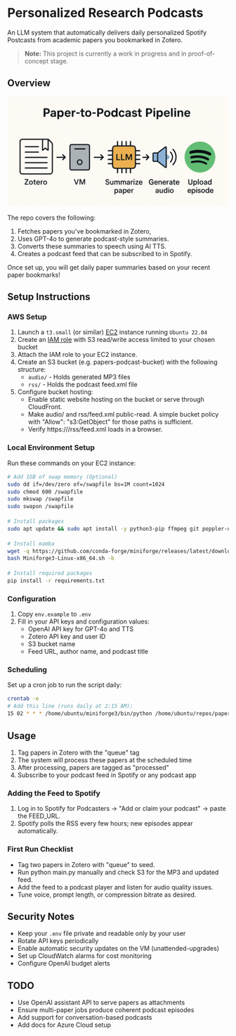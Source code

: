 # Personalized Research Podcasts

An LLM system that automatically delivers daily personalized Spotify Postcasts from academic papers you bookmarked in Zotero.

> **Note:** This project is currently a work in progress and in proof-of-concept stage.

## Overview

![System Components](static/components_.png)

The repo covers the following:
1. Fetches papers you've bookmarked in Zotero,
2. Uses GPT-4o to generate podcast-style summaries.
3. Converts these summaries to speech using AI TTS.
4. Creates a podcast feed that can be subscribed to in Spotify.

Once set up, you will get daily paper summaries based on your recent paper bookmarks!

## Setup Instructions

### AWS Setup

1. Launch a `t3.small` (or similar) [EC2](https://console.aws.amazon.com/ec2/) instance running `Ubuntu 22.04`
2. Create an [IAM role](https://console.aws.amazon.com/iam/home#/roles) with S3 read/write access limited to your chosen bucket
3. Attach the IAM role to your EC2 instance.
4. Create an S3 bucket (e.g. papers-podcast-bucket) with the following structure:
   - `audio/` - Holds generated MP3 files
   - `rss/` - Holds the podcast feed.xml file
5. Configure bucket hosting:
   - Enable static website hosting on the bucket or serve through CloudFront.
   - Make audio/ and rss/feed.xml public-read. A simple bucket policy with "Allow": "s3:GetObject" for those paths is sufficient.
   - Verify https://<bucket-url>/rss/feed.xml loads in a browser.

### Local Environment Setup

Run these commands on your EC2 instance:

```bash
# Add 1GB of swap memory (Optional)
sudo dd if=/dev/zero of=/swapfile bs=1M count=1024
sudo chmod 600 /swapfile
sudo mkswap /swapfile
sudo swapon /swapfile

# Install packages
sudo apt update && sudo apt install -y python3-pip ffmpeg git poppler-utils

# Install mamba
wget -q https://github.com/conda-forge/miniforge/releases/latest/download/Miniforge3-Linux-x86_64.sh
bash Miniforge3-Linux-x86_64.sh -b

# Install required packages
pip install -r requirements.txt
```

### Configuration

1. Copy `env.example` to `.env`
2. Fill in your API keys and configuration values:
   - OpenAI API key for GPT-4o and TTS
   - Zotero API key and user ID
   - S3 bucket name
   - Feed URL, author name, and podcast title

### Scheduling

Set up a cron job to run the script daily:

```bash
crontab -e
# Add this line (runs daily at 2:15 AM):
15 02 * * * /home/ubuntu/miniforge3/bin/python /home/ubuntu/repos/paper-speed-reader/main.py >> /var/log/papercast.log 2>&1
```

## Usage

1. Tag papers in Zotero with the "queue" tag
2. The system will process these papers at the scheduled time
3. After processing, papers are tagged as "processed"
4. Subscribe to your podcast feed in Spotify or any podcast app

### Adding the Feed to Spotify

1. Log in to Spotify for Podcasters → "Add or claim your podcast" → paste the FEED_URL.
2. Spotify polls the RSS every few hours; new episodes appear automatically.

### First Run Checklist

- Tag two papers in Zotero with "queue" to seed.
- Run python main.py manually and check S3 for the MP3 and updated feed.
- Add the feed to a podcast player and listen for audio quality issues.
- Tune voice, prompt length, or compression bitrate as desired.

## Security Notes

- Keep your `.env` file private and readable only by your user
- Rotate API keys periodically
- Enable automatic security updates on the VM (unattended-upgrades)
- Set up CloudWatch alarms for cost monitoring
- Configure OpenAI budget alerts

## TODO

- Use OpenAI assistant API to serve papers as attachments
- Ensure multi-paper jobs produce coherent podcast episodes
- Add support for conversation-based podcasts
- Add docs for Azure Cloud setup
